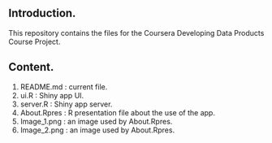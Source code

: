 ## Introduction.

This repository contains the files for the Coursera Developing Data Products Course Project.

## Content.

1. README.md   : current file.
2. ui.R        : Shiny app UI.
3. server.R    : Shiny app server.
4. About.Rpres : R presentation file about the use of the app. 
5. Image_1.png : an image used by About.Rpres.
6. Image_2.png : an image used by About.Rpres.